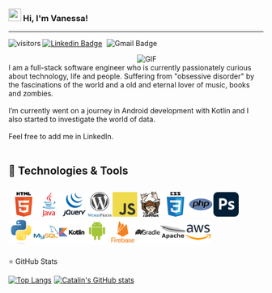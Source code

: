 ### <img src="https://user-images.githubusercontent.com/50116696/117180968-23688f80-adab-11eb-86f4-c73e86d19d46.gif" width="25" height="25"> Hi, I'm Vanessa!

<hr></hr>

![visitors](https://visitor-badge.glitch.me/badge?page_id=page.id) 
<a href="https://www.linkedin.com/in/vanessa-sharine-careaga-camelo-63a95a1b2/" rel="nofollow"><img src="https://camo.githubusercontent.com/93ca47e21e17f622a41d26d599e008e4c30b8a322186f18019bc43d54f57b0c9/68747470733a2f2f696d672e736869656c64732e696f2f62616467652f2d4c696e6b6564496e2d3065373661383f7374796c653d666c61742d737175617265266c6f676f3d4c696e6b6564696e266c6f676f436f6c6f723d7768697465" alt="Linkedin Badge" data-canonical-src="https://img.shields.io/badge/-LinkedIn-0e76a8?style=flat-square&amp;logo=Linkedin&amp;logoColor=white" style="max-width:100%;"></a>
<img src="https://camo.githubusercontent.com/faba74f6fb95df35fba91ca8d1ca0e77df78ccb528e7af1af7513bcf63a1e644/68747470733a2f2f696d672e736869656c64732e696f2f62616467652f2d476d61696c2d6331343433383f7374796c653d666c61742d737175617265266c6f676f3d476d61696c266c6f676f436f6c6f723d7768697465266c696e6b3d6d61696c746f3a65676173686972612e73617975726940676d61696c2e636f6d" alt="Gmail Badge" data-canonical-src="https://img.shields.io/badge/-Gmail-c14438?style=flat-square&amp;logo=Gmail&amp;logoColor=white&amp;link=mailto:vanessasharine@gmail.com" style="max-width:100%; margin-left:5px">

<img align="right" alt="GIF" src="https://user-images.githubusercontent.com/50116696/117180909-0e8bfc00-adab-11eb-9a4d-4796824804f8.png" width="250" >
<br>
I am a full-stack software engineer who is currently passionately curious about technology, life and people. Suffering from "obsessive disorder" by the fascinations of the world and a old and eternal lover of music, books and zombies.
<br><br>
I’m currently went on a journey in Android development with Kotlin and I also started to investigate the world of data.
<br><br>
Feel free to add me in LinkedIn.
<br><br>


<h2>🧰 Technologies & Tools</h2>

<img src="https://github.com/devicons/devicon/blob/master/icons/html5/html5-original-wordmark.svg" width="50" style="margin-left:5px"><img src="https://github.com/devicons/devicon/blob/master/icons/java/java-original-wordmark.svg" width="50" ><img src="https://github.com/devicons/devicon/blob/master/icons/jquery/jquery-original-wordmark.svg" width="50" ><img src="https://github.com/devicons/devicon/blob/master/icons/wordpress/wordpress-original.svg" width="50" ><img src="https://github.com/devicons/devicon/blob/master/icons/javascript/javascript-original.svg" width="50" ><img src="https://github.com/devicons/devicon/blob/master/icons/composer/composer-original.svg" width="50" ><img src="https://github.com/devicons/devicon/blob/master/icons/css3/css3-original-wordmark.svg" width="50" ><img src="https://github.com/devicons/devicon/blob/master/icons/php/php-original.svg" width="50" ><img src="https://github.com/devicons/devicon/blob/master/icons/photoshop/photoshop-plain.svg" width="50" ><img src="https://github.com/devicons/devicon/blob/master/icons/python/python-original.svg" width="50" ><img src="https://github.com/devicons/devicon/blob/master/icons/mysql/mysql-original-wordmark.svg" width="50" ><img src="https://github.com/devicons/devicon/blob/master/icons/kotlin/kotlin-original-wordmark.svg" width="50" ><img src="https://github.com/devicons/devicon/blob/master/icons/android/android-original-wordmark.svg" width="50" ><img src="https://github.com/devicons/devicon/blob/master/icons/firebase/firebase-plain-wordmark.svg" width="50" ><img src="https://github.com/devicons/devicon/blob/master/icons/gradle/gradle-plain-wordmark.svg" width="50" ><img src="https://github.com/devicons/devicon/blob/master/icons/apache/apache-original-wordmark.svg" width="50" ><img src="https://github.com/devicons/devicon/blob/master/icons/amazonwebservices/amazonwebservices-original-wordmark.svg" width="50" >
---

⭐ GitHub Stats

[![Top Langs](https://github-readme-stats.vercel.app/api/top-langs/?username=VanSharine&hide=java,html,css&theme=radical)](https://github.com/anuraghazra/github-readme-stats)<span style="margin-left:5px">[![Catalin's GitHub stats](https://github-readme-stats.vercel.app/api?username=VanSharine&theme=radical)](https://github.com/anuraghazra/github-readme-stats)</div>





<!--
**VanSharine/VanSharine** is a ✨ _special_ ✨ repository because its `README.md` (this file) appears on your GitHub profile.
### <img src="https://user-images.githubusercontent.com/50116696/117180968-23688f80-adab-11eb-86f4-c73e86d19d46.gif" width="25" height="25"> Hi, I'm Vanessa!

📈 My GitHub Stats

